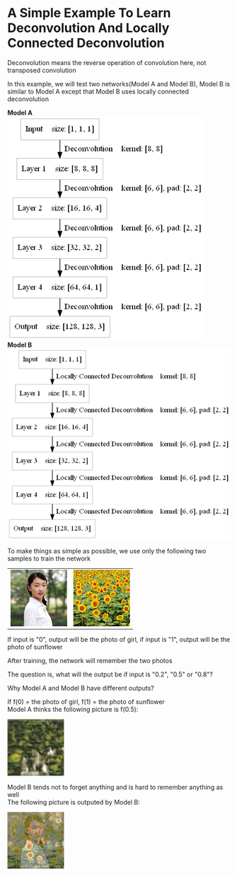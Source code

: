 A Simple Example To Learn Deconvolution And Locally Connected Deconvolution
====

Deconvolution means the reverse operation of convolution here, not transposed convolution

In this example, we will test two networks(Model A and Model B), Model B is similar to Model A except that Model B uses locally connected deconvolution
<div><b>Model A</b><br><img src="files/model_a.png" max-width="500px" /></div>
<div><b>Model B</b><br><img src="files/model_b.png" max-width="500px" /></div>

To make things as simple as possible, we use only the following two samples to train the network
<table><tr><td><img src="files/girl.png" max-width="500px" /></td><td><img src="files/sunflower.png" max-width="500px" /></td></tr></table>
If input is "0", output will be the photo of girl, if input is "1", output will be the photo of sunflower

After training, the network will remember the two photos

The question is, what will the output be if input is "0.2", "0.5" or "0.8"?

Why Model A and Model B have different outputs?


If f(0) = the photo of girl, f(1) = the photo of sunflower<br>
Model A thinks the following picture is f(0.5):
<div><img src="files/_img_a.png" max-width="500px" /></div>


Model B tends not to forget anything and is hard to remember anything as well<br>
The following picture is outputed by Model B:
<div><img src="files/_img_b.png" max-width="500px" /></div>



